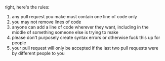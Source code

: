 right, here's the rules:

1. any pull request you make must contain one line of code only
2. you may not remove lines of code
3. anyone can add a line of code wherever they want, including in the middle of something someone else is trying to make
4. please don't purposely create syntax errors or otherwise fuck this up for people
5. your pull request will only be accepted if the last two pull requests were by different people to you
